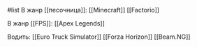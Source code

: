 #list
В жанр [[песочница]]:
[[Minecraft]]
[[Factorio]]

В жанр [[FPS]]:
[[Apex Legends]]

Водить:
[[Euro Truck Simulator]]
[[Forza Horizon]]
[[Beam.NG]]